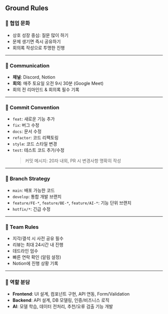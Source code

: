 ## Ground Rules

### 🎯 협업 문화

- 상호 성장 중심: 질문 많이 하기
- 문제 생기면 즉시 공유하기
- 회의록 작성으로 투명한 진행

---

### 💬 Communication

- **채널**: Discord, Notion
- **회의**: 매주 토요일 오전 9시 30분 (Google Meet)
- 회의 전 리마인드 & 회의록 필수 기록

---

### 📑 Commit Convention

- `feat`: 새로운 기능 추가
- `fix`: 버그 수정
- `docs`: 문서 수정
- `refactor`: 코드 리팩토링
- `style`: 코드 스타일 변경
- `test`: 테스트 코드 추가/수정
  > 커밋 메시지: 20자 내외, PR 시 변경사항 명확히 작성

---

### 🔀 Branch Strategy

- `main`: 배포 가능한 코드
- `develop`: 통합 개발 브랜치
- `feature/FE-*`, `feature/BE-*`, `feature/AI-*`: 기능 단위 브랜치
- `hotfix/*`: 긴급 수정

---

### 📌 Team Rules

- 지각/결석 시 사전 공유 필수
- 리뷰는 최대 24시간 내 진행
- 데드라인 엄수
- 빠른 연락 확인 (알림 설정)
- Notion에 진행 상황 기록

---

### 🧩 역할 분담

- **Frontend**: UI 설계, 컴포넌트 구현, API 연동, Form/Validation
- **Backend**: API 설계, DB 모델링, 인증/비즈니스 로직
- **AI**: 모델 학습, 데이터 전처리, 추천/오류 검출 기능 개발
